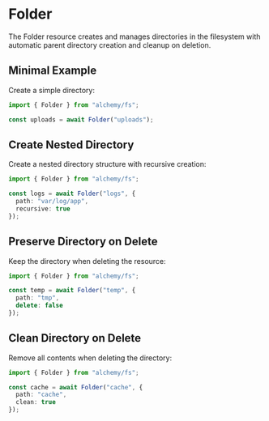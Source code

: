 # Folder

The Folder resource creates and manages directories in the filesystem with automatic parent directory creation and cleanup on deletion.

## Minimal Example

Create a simple directory:

```ts
import { Folder } from "alchemy/fs";

const uploads = await Folder("uploads");
```

## Create Nested Directory

Create a nested directory structure with recursive creation:

```ts
import { Folder } from "alchemy/fs";

const logs = await Folder("logs", {
  path: "var/log/app",
  recursive: true 
});
```

## Preserve Directory on Delete

Keep the directory when deleting the resource:

```ts
import { Folder } from "alchemy/fs";

const temp = await Folder("temp", {
  path: "tmp",
  delete: false
});
```

## Clean Directory on Delete

Remove all contents when deleting the directory:

```ts
import { Folder } from "alchemy/fs";

const cache = await Folder("cache", {
  path: "cache",
  clean: true
});
```